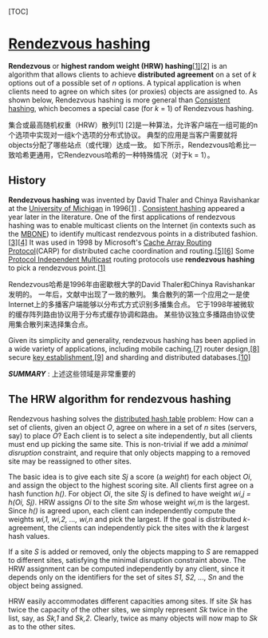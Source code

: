 [TOC]



# [Rendezvous hashing](https://en.wikipedia.org/wiki/Rendezvous_hashing)

**Rendezvous** or **highest random weight (HRW) hashing**[[1\]](https://en.wikipedia.org/wiki/Rendezvous_hashing#cite_note-:0-1)[[2\]](https://en.wikipedia.org/wiki/Rendezvous_hashing#cite_note-:1-2) is an algorithm that allows clients to achieve **distributed agreement** on a set of *k* options out of a possible set of *n* options. A typical application is when clients need to agree on which sites (or proxies) objects are assigned to. As shown below, Rendezvous hashing is more general than [Consistent hashing](https://en.wikipedia.org/wiki/Consistent_hashing), which becomes a special case (for *k* = 1) of Rendezvous hashing.

集合或最高随机权重（HRW）散列[1] [2]是一种算法，允许客户端在一组可能的n个选项中实现对一组k个选项的分布式协议。 典型的应用是当客户需要就将objects分配了哪些站点（或代理）达成一致。 如下所示，Rendezvous哈希比一致哈希更通用，它Rendezvous哈希的一种特殊情况（对于k = 1）。

## History

**Rendezvous hashing** was invented by David Thaler and Chinya Ravishankar at the [University of Michigan](https://en.wikipedia.org/wiki/University_of_Michigan) in 1996[[1\]](https://en.wikipedia.org/wiki/Rendezvous_hashing#cite_note-:0-1) . [Consistent hashing](https://en.wikipedia.org/wiki/Consistent_hashing) appeared a year later in the literature. One of the first applications of rendezvous hashing was to enable multicast clients on the Internet (in contexts such as the [MBONE](https://en.wikipedia.org/wiki/MBONE)) to identify multicast rendezvous points in a distributed fashion.[[3\]](https://en.wikipedia.org/wiki/Rendezvous_hashing#cite_note-3)[[4\]](https://en.wikipedia.org/wiki/Rendezvous_hashing#cite_note-4) It was used in 1998 by Microsoft's [Cache Array Routing Protocol](https://en.wikipedia.org/wiki/Cache_Array_Routing_Protocol)(CARP) for distributed cache coordination and routing.[[5\]](https://en.wikipedia.org/wiki/Rendezvous_hashing#cite_note-carp-5)[[6\]](https://en.wikipedia.org/wiki/Rendezvous_hashing#cite_note-6) Some [Protocol Independent Multicast](https://en.wikipedia.org/wiki/Protocol_Independent_Multicast) routing protocols use **rendezvous hashing** to pick a rendezvous point.[[1\]](https://en.wikipedia.org/wiki/Rendezvous_hashing#cite_note-:0-1)

Rendezvous哈希是1996年由密歇根大学的David Thaler和Chinya Ravishankar发明的。 一年后，文献中出现了一致的散列。 集合散列的第一个应用之一是使Internet上的多播客户端能够以分布式方式识别多播集合点。 它于1998年被微软的缓存阵列路由协议用于分布式缓存协调和路由。 某些协议独立多播路由协议使用集合散列来选择集合点。

Given its simplicity and generality, rendezvous hashing has been applied in a wide variety of applications, including mobile caching,[[7\]](https://en.wikipedia.org/wiki/Rendezvous_hashing#cite_note-7) router design,[[8\]](https://en.wikipedia.org/wiki/Rendezvous_hashing#cite_note-8) secure [key establishment](https://en.wikipedia.org/wiki/Key_establishment),[[9\]](https://en.wikipedia.org/wiki/Rendezvous_hashing#cite_note-foisting-9) and sharding and distributed databases.[[10\]](https://en.wikipedia.org/wiki/Rendezvous_hashing#cite_note-10)

***SUMMARY*** : 上述这些领域是非常重要的

## The HRW algorithm for rendezvous hashing

Rendezvous hashing solves the [distributed hash table](https://en.wikipedia.org/wiki/Distributed_hash_table) problem: How can a set of clients, given an object *O*, agree on where in a set of *n* sites (servers, say) to place *O*? Each client is to select a site independently, but all clients must end up picking the same site. This is non-trivial if we add a *minimal disruption* constraint, and require that only objects mapping to a removed site may be reassigned to other sites.

The basic idea is to give each site *Sj* a score (a *weight*) for each object *Oi*, and assign the object to the highest scoring site. All clients first agree on a hash function *h()*. For object *Oi*, the site *Sj* is defined to have weight *wi,j = h(Oi, Sj)*. HRW assigns *Oi* to the site *Sm* whose weight *wi,m* is the largest. Since *h()* is agreed upon, each client can independently compute the weights *wi,1, wi,2, ..., wi,n* and pick the largest. If the goal is distributed *k*-agreement, the clients can independently pick the sites with the *k* largest hash values.

If a site *S* is added or removed, only the objects mapping to *S* are remapped to different sites, satisfying the minimal disruption constraint above. The HRW assignment can be computed independently by any client, since it depends only on the identifiers for the set of sites *S1, S2, ..., Sn* and the object being assigned.

HRW easily accommodates different capacities among sites. If site *Sk* has twice the capacity of the other sites, we simply represent *Sk* twice in the list, say, as *Sk,1* and *Sk,2*. Clearly, twice as many objects will now map to *Sk* as to the other sites.